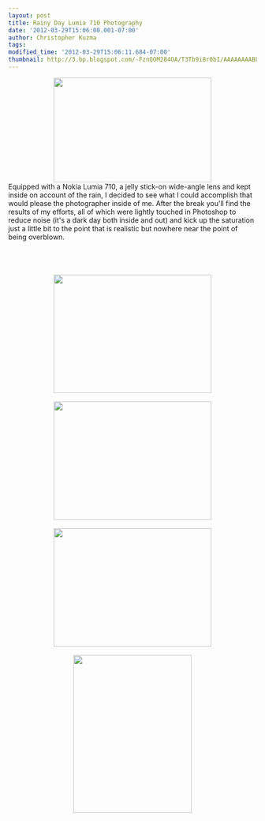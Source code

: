```yaml
---
layout: post
title: Rainy Day Lumia 710 Photography
date: '2012-03-29T15:06:00.001-07:00'
author: Christopher Kuzma
tags: 
modified_time: '2012-03-29T15:06:11.684-07:00'
thumbnail: http://3.bp.blogspot.com/-FznQOM284OA/T3Tb9i8r0bI/AAAAAAAABLM/jESXBPv9RuU/s72-c/DSC_0108.JPG
---
```


<div class="separator" style="clear: both; text-align: center;"><a href="http://3.bp.blogspot.com/-FznQOM284OA/T3Tb9i8r0bI/AAAAAAAABLM/jESXBPv9RuU/s1600/DSC_0108.JPG" imageanchor="1" style="margin-left: 1em; margin-right: 1em;"><img border="0" height="212" src="http://3.bp.blogspot.com/-FznQOM284OA/T3Tb9i8r0bI/AAAAAAAABLM/jESXBPv9RuU/s320/DSC_0108.JPG" width="320" /></a></div>Equipped with a Nokia Lumia 710, a jelly stick-on wide-angle lens and kept inside on account of the rain, I decided to see what I could accomplish that would please the photographer inside of me. After the break you'll find the results of my efforts, all of which were lightly touched in Photoshop to reduce noise (it's a dark day both inside and out) and kick up the saturation just a little bit to the point that is realistic but nowhere near the point of being overblown.<br /><br /><br /><a name='more'></a><br /><br /><div class="separator" style="clear: both; text-align: center;"><a href="http://1.bp.blogspot.com/-bK1zdlAmFI4/T3TcpiNlV4I/AAAAAAAABLU/twftukGBQtQ/s1600/WP_000018.jpg" imageanchor="1" style="margin-left: 1em; margin-right: 1em;"><img border="0" height="240" src="http://1.bp.blogspot.com/-bK1zdlAmFI4/T3TcpiNlV4I/AAAAAAAABLU/twftukGBQtQ/s320/WP_000018.jpg" width="320" /></a></div><br /><div class="separator" style="clear: both; text-align: center;"><a href="http://2.bp.blogspot.com/-nJ-coeKZIvY/T3Tcq02sKoI/AAAAAAAABLc/Pb1qc5GnJ7s/s1600/WP_000026.jpg" imageanchor="1" style="margin-left: 1em; margin-right: 1em;"><img border="0" height="240" src="http://2.bp.blogspot.com/-nJ-coeKZIvY/T3Tcq02sKoI/AAAAAAAABLc/Pb1qc5GnJ7s/s320/WP_000026.jpg" width="320" /></a></div><br /><div class="separator" style="clear: both; text-align: center;"><a href="http://2.bp.blogspot.com/-ICg9Sgn7XlY/T3Tcrt-ukJI/AAAAAAAABLk/0RiExe-NQr8/s1600/WP_000032.jpg" imageanchor="1" style="margin-left: 1em; margin-right: 1em;"><img border="0" height="240" src="http://2.bp.blogspot.com/-ICg9Sgn7XlY/T3Tcrt-ukJI/AAAAAAAABLk/0RiExe-NQr8/s320/WP_000032.jpg" width="320" /></a></div><br /><div class="separator" style="clear: both; text-align: center;"><a href="http://4.bp.blogspot.com/-pCUMO4YRF-M/T3TcsgpOwvI/AAAAAAAABLs/n7AMjoVhALY/s1600/WP_000039.jpg" imageanchor="1" style="margin-left: 1em; margin-right: 1em;"><img border="0" height="320" src="http://4.bp.blogspot.com/-pCUMO4YRF-M/T3TcsgpOwvI/AAAAAAAABLs/n7AMjoVhALY/s320/WP_000039.jpg" width="240" /></a></div><br />